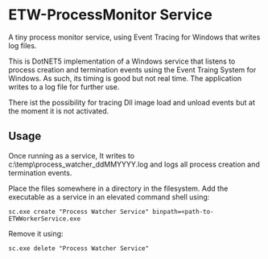 # ETW-ProcessMonitor Service
A tiny process monitor service, using Event Tracing for Windows that writes log files. 

This is DotNET5 implementation of a Windows service that listens to process creation and termination events using the Event Traing System for Windows. As such, its timing is good but not real time. The application writes to a log file for further use.

There ist the possibility for tracing Dll image load and unload events but at the moment it is not activated.

## Usage

Once running as a service, It writes to c:\temp\process_watcher_ddMMYYYY.log and logs all process creation and termination events.

Place the files somewhere in a directory in the filesystem.
Add the executable as a service in an elevated command shell using:

`sc.exe create "Process Watcher Service" binpath=<path-to-ETWWorkerService.exe`

Remove it using:

`sc.exe delete "Process Watcher Service"`
